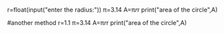 r=float(input("enter the radius:")) 
π=3.14 
A=π*r*r 
print("area of the circle",A)  

#another method 
r=1.1
π=3.14
A=π*r*r 
print("area of the circle",A) 


